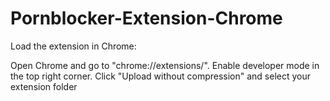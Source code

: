 # Pornblocker-Extension-Chrome

Load the extension in Chrome:

Open Chrome and go to "chrome://extensions/".
Enable developer mode in the top right corner.
Click "Upload without compression" and select your extension folder
